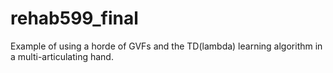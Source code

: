 # rehab599_final
Example of using a horde of GVFs and the TD(lambda) learning algorithm in a multi-articulating hand.
